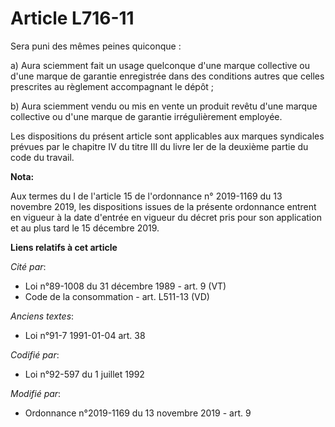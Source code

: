 # Article L716-11

Sera puni des mêmes peines quiconque :

a) Aura sciemment fait un usage quelconque d'une marque collective ou d'une marque de garantie enregistrée dans des
conditions autres que celles prescrites au règlement accompagnant le dépôt ;

b) Aura sciemment vendu ou mis en vente un produit revêtu d'une marque collective ou d'une marque de garantie irrégulièrement
employée.

Les dispositions du présent article sont applicables aux marques syndicales prévues par le chapitre IV du titre III du livre
Ier de la deuxième partie du code du travail.

**Nota:**

Aux termes du I de l'article 15 de l'ordonnance n° 2019-1169 du 13 novembre 2019, les dispositions issues de la présente
ordonnance entrent en vigueur à la date d'entrée en vigueur du décret pris pour son application et au plus tard le 15
décembre 2019.

**Liens relatifs à cet article**

_Cité par_:

  - Loi n°89-1008 du 31 décembre 1989 - art. 9 (VT)
  - Code de la consommation - art. L511-13 (VD)

_Anciens textes_:

  - Loi n°91-7 1991-01-04 art. 38

_Codifié par_:

  - Loi n°92-597 du 1 juillet 1992

_Modifié par_:

  - Ordonnance n°2019-1169 du 13 novembre 2019 - art. 9
